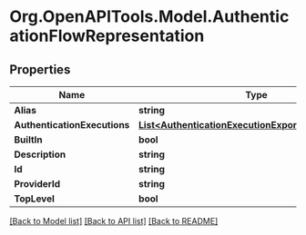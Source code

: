 # Org.OpenAPITools.Model.AuthenticationFlowRepresentation

## Properties

Name | Type | Description | Notes
------------ | ------------- | ------------- | -------------
**Alias** | **string** |  | [optional] 
**AuthenticationExecutions** | [**List&lt;AuthenticationExecutionExportRepresentation&gt;**](AuthenticationExecutionExportRepresentation.md) |  | [optional] 
**BuiltIn** | **bool** |  | [optional] 
**Description** | **string** |  | [optional] 
**Id** | **string** |  | [optional] 
**ProviderId** | **string** |  | [optional] 
**TopLevel** | **bool** |  | [optional] 

[[Back to Model list]](../README.md#documentation-for-models) [[Back to API list]](../README.md#documentation-for-api-endpoints) [[Back to README]](../README.md)

